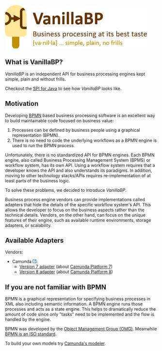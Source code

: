 ![VanillaBP](./vanillabp-headline.png)

## What is VanillaBP?

*VanillaBP* is an independent API for business processing engines kept simple, plain and without frills.

Checkout the [SPI for Java](https://github.com/vanillabp/spi-for-java) to see how *VanillaBP* looks like.

## Motivation

Developing [BPMN](#if-you-are-not-familiar-with-bpmn) based business processing software is an excellent way to build maintainable code focused on business value:

1. Processes can be defined by business people using a graphical representation (BPMN).
1. There is no need to code the underlying workflows as a BPMN engine is used to run the BPMN process.

Unfortunately, there is no standardized API for BPMN engines. Each BPMN engine, also called Business Processing Management System (BPMS) or workflow system, has its own API. Using a workflow system requires that a developer knows the API and also understands its paradigms. In addition, moving to other technology stacks/APIs requires re-implementation of at least parts of the business logic.

To solve these problems, we decided to introduce *VanillaBP*.

Business process engine vendors can provide implementations called adapters that hide the details of the specific workflow system's API. This allows the developer to focus on the business aspects rather than the technical details. Vendors, on the other hand, can focus on the unique features of their engine, such as available runtime environments, storage adapters, or scalability.

## Available Adapters

Vendors:

* Camunda [<img src="profile/external-link.png">](https://camunda.com):
    * [Version 7 adapter](https://github.com/camunda-community-hub/vanillabp-camunda7-adapter) (about [Camunda Platform 7](https://docs.camunda.org))
    * [Version 8 adapter](https://github.com/camunda-community-hub/vanillabp-camunda8-adapter) (about [Camunda Platform 8](https://docs.camunda.io))

## If you are not familiar with BPMN

BPMN is a graphical representation for specifying business processes in XML also including semantic information. A BPMN engine runs those processes and acts as a state engine. This helps to dramatically reduce the amount of code since only "tasks" need to be implemented and the flow is handled by the engine.

BPMN was developed by the [Object Management Group (OMG)](https://www.omg.org/bpmn/). Meanwhile [BPMN is an ISO standard](https://www.iso.org/standard/62652.html).

To build your own models try [Camunda's modeler](https://camunda.com/de/download/modeler/).